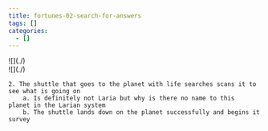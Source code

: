 ```yaml
---
title: fortunes-02-search-for-answers
tags: []
categories:
  - []
---
```

<!-- more --><div class="embedded-image-left">![](./)</div><div class="embedded-image-right">![](./)</div>


	2. The shuttle that goes to the planet with life searches scans it to see what is going on
		a. Is definitely not Laria but why is there no name to this  planet in the Larian system
        b. The shuttle lands down on the planet successfully and begins it survey


